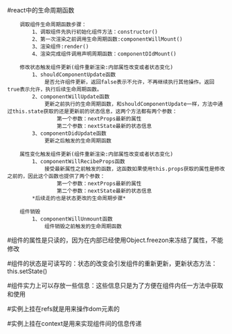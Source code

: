 #react中的生命周期函数
```
    调取组件生命周期函数步骤：
        1、调取组件先执行初始化组件方法：constructor()
        2、第一次渲染之前调用生命周期函数:componentWillMount()
        3、渲染组件:render()
        4、渲染完成组件调用声明周期函数：componentDIdMount()

    修改状态触发组件更新(组件重新渲染:内部属性改变或者状态变化)
        1、shouldComponentUpdate函数
            是否允许组件更新，返回false表示不允许，不再继续执行其他操作。返回true表示允许，执行后续生命周期函数。
        2、componentWillUpdate函数
            更新之前执行的生命周期函数，和shouldComponentUpdate一样，方法中通过this.state获取的还是更新前的状态信息，这两个方法都有两个参数：
                第一个参数：nextProps最新的属性
                第二个参数：nextState最新的状态信息
        3、componentDidUpdate函数
            更新之后触发的生命周期函数
    
    属性变化触发组件更新(组件重新渲染:内部属性改变或者状态变化)
        1、componentWillRecibeProps函数
            接受最新属性之前触发的函数，这函数如果使用this.props获取的属性是修改之前的，因此这个函数也提供了两个参数：
                第一个参数：nextProps最新的属性
                第二个参数：nextState最新的状态信息
        *后续走的也是状态更改的生命周期步骤*
    
    组件销毁
        1、componentWillUnmount函数
            组件销毁之前触发的生命周期函数
```

#组件的属性是只读的，因为在内部已经使用Object.freezon来冻结了属性，不能修改

#组件的状态是可读写的：状态的改变会引发组件的重新更新，更新状态方法：this.setState()

#组件实力上可以存放一些信息：这些信息只是为了方便在组件内任一方法中获取和使用

#实例上挂在refs就是用来操作dom元素的

#实例上挂在context是用来实现组件间的信息传递
